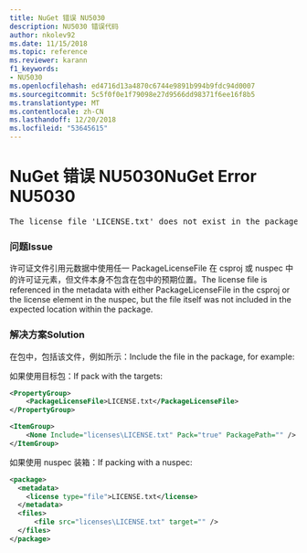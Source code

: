 ```yaml
---
title: NuGet 错误 NU5030
description: NU5030 错误代码
author: nkolev92
ms.date: 11/15/2018
ms.topic: reference
ms.reviewer: karann
f1_keywords:
- NU5030
ms.openlocfilehash: ed4716d13a4870c6744e9891b994b9fdc94d0007
ms.sourcegitcommit: 5c5f0f0e1f79098e27d9566dd98371f6ee16f8b5
ms.translationtype: MT
ms.contentlocale: zh-CN
ms.lasthandoff: 12/20/2018
ms.locfileid: "53645615"
---
```

# <a name="nuget-error-nu5030"></a><span data-ttu-id="38f9a-103">NuGet 错误 NU5030</span><span class="sxs-lookup"><span data-stu-id="38f9a-103">NuGet Error NU5030</span></span>
<pre>The license file 'LICENSE.txt' does not exist in the package.</pre>

### <a name="issue"></a><span data-ttu-id="38f9a-104">问题</span><span class="sxs-lookup"><span data-stu-id="38f9a-104">Issue</span></span>

<span data-ttu-id="38f9a-105">许可证文件引用元数据中使用任一 PackageLicenseFile 在 csproj 或 nuspec 中的许可证元素，但文件本身不包含在包中的预期位置。</span><span class="sxs-lookup"><span data-stu-id="38f9a-105">The license file is referenced in the metadata with either PackageLicenseFile in the csproj or the license element in the nuspec, but the file itself was not included in the expected location within the package.</span></span>


### <a name="solution"></a><span data-ttu-id="38f9a-106">解决方案</span><span class="sxs-lookup"><span data-stu-id="38f9a-106">Solution</span></span>

<span data-ttu-id="38f9a-107">在包中，包括该文件，例如所示：</span><span class="sxs-lookup"><span data-stu-id="38f9a-107">Include the file in the package, for example:</span></span>

<span data-ttu-id="38f9a-108">如果使用目标包：</span><span class="sxs-lookup"><span data-stu-id="38f9a-108">If pack with the targets:</span></span>
```xml
<PropertyGroup>
    <PackageLicenseFile>LICENSE.txt</PackageLicenseFile>
</PropertyGroup>

<ItemGroup>
    <None Include="licenses\LICENSE.txt" Pack="true" PackagePath="" />
</ItemGroup>
```

<span data-ttu-id="38f9a-109">如果使用 nuspec 装箱：</span><span class="sxs-lookup"><span data-stu-id="38f9a-109">If packing with a nuspec:</span></span>
```xml
<package>
  <metadata>
    <license type="file">LICENSE.txt</license>
  </metadata>
  <files>
      <file src="licenses\LICENSE.txt" target="" />
  </files>
</package>
```
